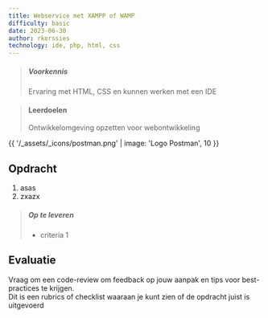 ```yaml
---
title: Webservice met XAMPP of WAMP
difficulty: basic
date: 2023-06-30
author: rkerssies
technology: ide, php, html, css
---
```


> ##### Voorkennis
> Ervaring met HTML, CSS en kunnen werken met een IDE

> #### Leerdoelen
> Ontwikkelomgeving opzetten voor webontwikkeling

{{ '/_assets/_icons/postman.png'  | image: 'Logo Postman', 10 }}

## Opdracht
1. asas
2. zxazx




> ##### Op te leveren
> * criteria 1


## Evaluatie
Vraag om een code-review om feedback op jouw aanpak en tips voor best-practices te krijgen.<br>
Dit is een rubrics of checklist waaraan je kunt zien of de opdracht juist is uitgevoerd
